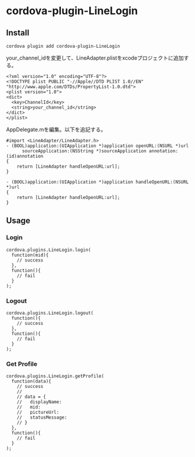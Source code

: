 # cordova-plugin-LineLogin

## Install

```
cordova plugin add cordova-plugin-LineLogin
```

your_channel_idを変更して、LineAdapter.plistをxcodeプロジェクトに追加する。

```
<?xml version="1.0" encoding="UTF-8"?>
<!DOCTYPE plist PUBLIC "-//Apple//DTD PLIST 1.0//EN" "http://www.apple.com/DTDs/PropertyList-1.0.dtd">
<plist version="1.0">
<dict>
  <key>ChannelId</key>
  <string>your_channel_id</string>
</dict>
</plist>
```

AppDelegate.mを編集。以下を追記する。

```
#import <LineAdapter/LineAdapter.h>
- (BOOL)application:(UIApplication *)application openURL:(NSURL *)url
      sourceApplication:(NSString *)sourceApplication annotation:(id)annotation
{
    return [LineAdapter handleOpenURL:url];
}

- (BOOL)application:(UIApplication *)application handleOpenURL:(NSURL *)url
{
    return [LineAdapter handleOpenURL:url];
}
```

## Usage

### Login

```
cordova.plugins.LineLogin.login(
  function(mid){
    // success
  },
  function(){
    // fail
  }
);
```

### Logout

```
cordova.plugins.LineLogin.logout(
  function(){
    // success
  },
  function(){
    // fail
  }
);
```

### Get Profile

```
cordova.plugins.LineLogin.getProfile(
  function(data){
    // success
    //
    // data = {
    //   displayName: 
    //   mid: 
    //   pictureUrl: 
    //   statusMessage: 
    // }
  },
  function(){
    // fail
  }
);
```


